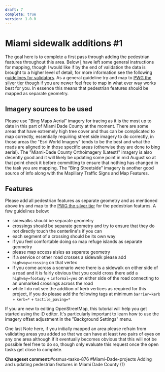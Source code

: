 ```yaml
---
draft: 7
complete: true
version: 1.0.0
---
```


# Miami sidewalk additions #1

The goal here is to complete a first pass through adding the pedestrian features throughout this area. Below [I](https://www.openstreetmap.org/user/Udarian) have left some general instructions for mapping, though I would like if by the end of validation the data is brought to a higher level of detail, for more information see the following [guidelines for validators](/tasking%20manager/pedestrian%20feature%20addition%201/instructions%20validators.md). As a general guideline try and map to [PWG the silver tier](https://wiki.openstreetmap.org/wiki/Foundation/Local_Chapters/United_States/Pedestrian_Working_Group/Schema) though if you are newer feel free to map in what ever way works best for you. In essence this means that pedestrian features should be mapped as separate geometry.

## Imagery sources to be used

Please use "Bing Maps Aerial" imagery for tracing as it is the most up to date in this part of Miami Dade County at the moment. There are some areas that have extremely high tree cover and thus can be complicated to map correctly, essentially requiring street side imagery to do correctly, in those areas the "Esri World Imagery" tends to be the best and what the roads are aligned to in those specific areas (otherwise they are done to bing aerial). The "Miami-Dade County Orthoimagery (Latest)" imagery is also decently good and it will likely be updating some point in mid August so at that point check it before committing to ensure that nothing has changed in the task you are mapping. The "Bing Streetside" imagery is another good source of info along with the Mapillary Traffic Signs and Map Features.

## Features

Please add all pedestrian features as separate geometry and as mentioned above try and map to  the [PWG the silver tier](https://wiki.openstreetmap.org/wiki/Foundation/Local_Chapters/United_States/Pedestrian_Working_Group/Schema) for the pedestrian features. A few guidelines below:

 - sidewalks should be separate geometry
 - crossings should be separate geometry and try to ensure that they do not directly touch the centerline's if you can
 - each segment of a crossing should be its own way
 - if you feel comfortable doing so map refuge islands as separate geometry
 - please map access aisles as separate geometry
 - if a service or other road crosses a sidewalk please add `highway=crossing` on that vertex
 - if you come across a scenario were there is a sidewalk on either side of a road and it is fairly obvious that you could cross there add a `highway=footway` + `informal=yes` on either side of the road connecting to an unmarked crossings across the road
 - while I do not see the addition of kerb vertices as required for this project, if you do please add the following tags at minimum `barrier=kerb` + `kerb=*` + `tactile_paving=*`

If you are new to editing OpenStreetMap, this tutorial will help you get started using the iD editor. It's particularly important to learn how to use the imagery offset adjustment in the "Background Settings" menu. 

One last Note here, if you initially mapped an area please refrain from validating areas you added so that we can have at least two pairs of eyes on any one area although if it eventually becomes obvious that this will not be possible feel free to do so, though only evaluate this request once the open tasks get close to complete. 

**Changeset comment**:#osmus-tasks-876 #Miami-Dade-projects Adding and updating pedestrian features in Miami Dade County (1)
